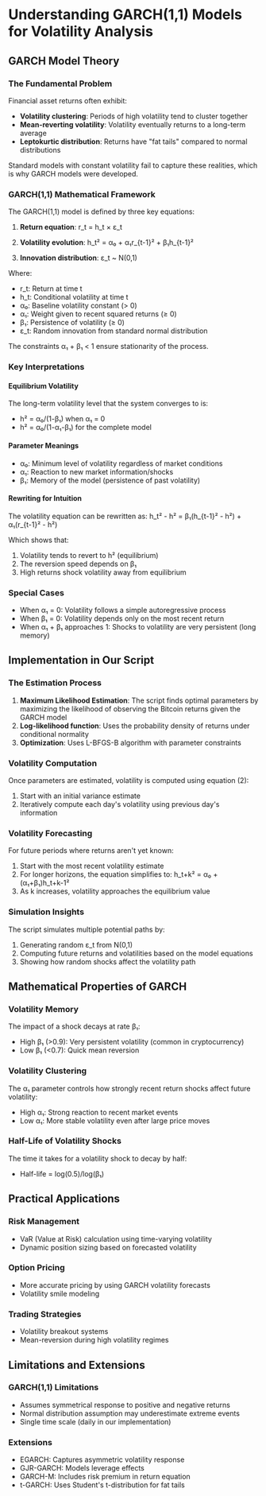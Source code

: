 # Understanding GARCH(1,1) Models for Volatility Analysis

## GARCH Model Theory

### The Fundamental Problem
Financial asset returns often exhibit:
- **Volatility clustering**: Periods of high volatility tend to cluster together
- **Mean-reverting volatility**: Volatility eventually returns to a long-term average
- **Leptokurtic distribution**: Returns have "fat tails" compared to normal distributions

Standard models with constant volatility fail to capture these realities, which is why GARCH models were developed.

### GARCH(1,1) Mathematical Framework

The GARCH(1,1) model is defined by three key equations:

1. **Return equation**: 
   r_t = h_t × ε_t

2. **Volatility evolution**:
   h_t² = α₀ + α₁r_{t-1}² + β₁h_{t-1}²

3. **Innovation distribution**:
   ε_t ~ N(0,1)

Where:
- r_t: Return at time t
- h_t: Conditional volatility at time t
- α₀: Baseline volatility constant (> 0)
- α₁: Weight given to recent squared returns (≥ 0)
- β₁: Persistence of volatility (≥ 0)
- ε_t: Random innovation from standard normal distribution

The constraints α₁ + β₁ < 1 ensure stationarity of the process.

### Key Interpretations

#### Equilibrium Volatility
The long-term volatility level that the system converges to is:
- h² = α₀/(1-β₁) when α₁ = 0
- h² = α₀/(1-α₁-β₁) for the complete model

#### Parameter Meanings
- α₀: Minimum level of volatility regardless of market conditions
- α₁: Reaction to new market information/shocks
- β₁: Memory of the model (persistence of past volatility)

#### Rewriting for Intuition
The volatility equation can be rewritten as:
h_t² - h² = β₁(h_{t-1}² - h²) + α₁(r_{t-1}² - h²)

Which shows that:
1. Volatility tends to revert to h² (equilibrium)
2. The reversion speed depends on β₁
3. High returns shock volatility away from equilibrium

### Special Cases
- When α₁ = 0: Volatility follows a simple autoregressive process
- When β₁ = 0: Volatility depends only on the most recent return
- When α₁ + β₁ approaches 1: Shocks to volatility are very persistent (long memory)

## Implementation in Our Script

### The Estimation Process
1. **Maximum Likelihood Estimation**: The script finds optimal parameters by maximizing the likelihood of observing the Bitcoin returns given the GARCH model
2. **Log-likelihood function**: Uses the probability density of returns under conditional normality
3. **Optimization**: Uses L-BFGS-B algorithm with parameter constraints

### Volatility Computation
Once parameters are estimated, volatility is computed using equation (2):
1. Start with an initial variance estimate
2. Iteratively compute each day's volatility using previous day's information

### Volatility Forecasting
For future periods where returns aren't yet known:
1. Start with the most recent volatility estimate
2. For longer horizons, the equation simplifies to:
   h_t+k² = α₀ + (α₁+β₁)h_t+k-1²
3. As k increases, volatility approaches the equilibrium value

### Simulation Insights
The script simulates multiple potential paths by:
1. Generating random ε_t from N(0,1)
2. Computing future returns and volatilities based on the model equations
3. Showing how random shocks affect the volatility path

## Mathematical Properties of GARCH

### Volatility Memory
The impact of a shock decays at rate β₁:
- High β₁ (>0.9): Very persistent volatility (common in cryptocurrency)
- Low β₁ (<0.7): Quick mean reversion

### Volatility Clustering
The α₁ parameter controls how strongly recent return shocks affect future volatility:
- High α₁: Strong reaction to recent market events
- Low α₁: More stable volatility even after large price moves

### Half-Life of Volatility Shocks
The time it takes for a volatility shock to decay by half:
- Half-life = log(0.5)/log(β₁)

## Practical Applications

### Risk Management
- VaR (Value at Risk) calculation using time-varying volatility
- Dynamic position sizing based on forecasted volatility

### Option Pricing
- More accurate pricing by using GARCH volatility forecasts
- Volatility smile modeling

### Trading Strategies
- Volatility breakout systems
- Mean-reversion during high volatility regimes

## Limitations and Extensions

### GARCH(1,1) Limitations
- Assumes symmetrical response to positive and negative returns
- Normal distribution assumption may underestimate extreme events
- Single time scale (daily in our implementation)

### Extensions
- EGARCH: Captures asymmetric volatility response
- GJR-GARCH: Models leverage effects
- GARCH-M: Includes risk premium in return equation
- t-GARCH: Uses Student's t-distribution for fat tails